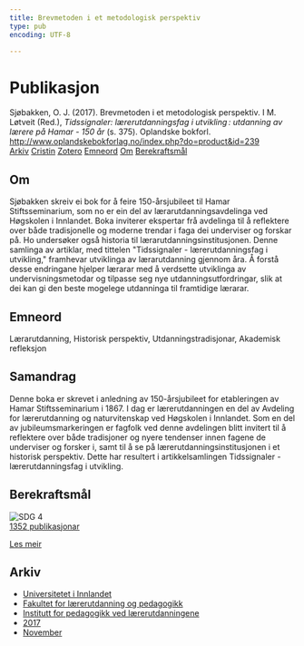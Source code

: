```yaml
---
title: Brevmetoden i et metodologisk perspektiv
type: pub
encoding: UTF-8

---
```

<h1>Publikasjon</h1>
<article id="csl-bib-container-J6PZBR9L" class="csl-bib-container">
  <div class="csl-bib-body"> <div class="csl-entry">Sjøbakken, O. J. (2017). Brevmetoden i et metodologisk perspektiv. I M. Løtveit (Red.), <i>Tidssignaler: lærerutdanningsfag i utvikling : utdanning av lærere på Hamar - 150 år</i> (s. 375). Oplandske bokforl. <a href="http://www.oplandskebokforlag.no/index.php?do=product&#38;id=239">http://www.oplandskebokforlag.no/index.php?do=product&#38;id=239</a></div> </div>
  <div class="csl-bib-buttons">
    <a href="#taxonomy-article-J6PZBR9L" alt="archive" class="csl-bib-button">Arkiv</a>
    <a href="https://app.cristin.no/results/show.jsf?id=1519612" alt="Cristin" class="csl-bib-button">Cristin</a>
    <a href="http://zotero.org/groups/5881554/items/J6PZBR9L" alt="Zotero" class="csl-bib-button">Zotero</a>
    <a href="#keywords-article-J6PZBR9L" alt="keywords" class="csl-bib-button">Emneord</a>
    <a href="#about-article-J6PZBR9L" alt="about_pub" class="csl-bib-button">Om</a>
    <a href="#sdg-article-J6PZBR9L" alt="sdg" class="csl-bib-button">Berekraftsmål</a>
  </div>
  <div id="csl-bib-meta-container-J6PZBR9L"></div>
</article>
<div id="csl-bib-meta-J6PZBR9L" class="csl-bib-meta">
  <article id="about-article-J6PZBR9L" class="about_pub-article">
    <h1>Om</h1>
    Sjøbakken skreiv ei bok for å feire 150-årsjubileet til Hamar Stiftsseminarium, som no er ein del av lærarutdanningsavdelinga ved Høgskolen i Innlandet. Boka inviterer ekspertar frå avdelinga til å reflektere over både tradisjonelle og moderne trendar i faga dei underviser og forskar på. Ho undersøker også historia til lærarutdanningsinstitusjonen. Denne samlinga av artiklar, med tittelen "Tidssignaler - lærerutdanningsfag i utvikling," framhevar utviklinga av lærarutdanning gjennom åra. Å forstå desse endringane hjelper lærarar med å verdsette utviklinga av undervisningsmetodar og tilpasse seg nye utdanningsutfordringar, slik at dei kan gi den beste mogelege utdanninga til framtidige lærarar.
  </article>
  <article id="keywords-article-J6PZBR9L" class="keywords-article">
    <h1>Emneord</h1>
    Lærarutdanning, Historisk perspektiv, Utdanningstradisjonar, Akademisk refleksjon
  </article>
  <article id="abstract-article-J6PZBR9L" class="abstract-article">
    <h1>Samandrag</h1>
    Denne boka er skrevet i anledning av 150-årsjubileet for etableringen av Hamar Stiftsseminarium i 1867. I dag er lærerutdanningen en del av Avdeling for lærerutdanning og naturvitenskap ved Høgskolen i Innlandet. Som en del av jubileumsmarkeringen er fagfolk ved denne avdelingen blitt invitert til å reflektere over både tradisjoner og nyere tendenser innen fagene de underviser og forsker i, samt til å se på lærerutdanningsinstitusjonen i et historisk perspektiv. Dette har resultert i artikkelsamlingen Tidssignaler - lærerutdanningsfag i utvikling.
  </article>
  <article id="sdg-article-J6PZBR9L" class="sdg-article">
    <h1>Berekraftsmål</h1>
    <div class="sdg-container"><div id="sdg4" class="sdg">
        <img src="{{< params subfolder >}}images/sdg/sdg04_nn.png" class="image" alt="SDG 4">
        <div class="sdg-overlay">
          <a href="/nn/archive/?key=?sdg=4#archive" class="sdg-publication-count"><span>1352</span> publikasjonar</a>
          <p><a href="https://fn.no/om-fn/fns-baerekraftsmaal/god-utdanning?lang=nno-NO" class="sdg-read-more">Les meir</a></p>
        </div>
      </div></div>
  </article>
  <article id="taxonomy-article-J6PZBR9L" class="taxonomy-article">
    <h1>Arkiv</h1>
    <ul>
      <li>
        <a href="/nn/archive/?key=3DCRN523">Universitetet i Innlandet</a>
      </li>
      <li>
        <a href="/nn/archive/?key=WYNZA47F">Fakultet for lærerutdanning og pedagogikk</a>
      </li>
      <li>
        <a href="/nn/archive/?key=BKPR6TE7">Institutt for pedagogikk ved lærerutdanningene</a>
      </li>
      <li>
        <a href="/nn/archive/?key=T3ZBNWHJ">2017</a>
      </li>
      <li>
        <a href="/nn/archive/?key=HLGVPZRM">November</a>
      </li>
    </ul>
  </article>
</div>
